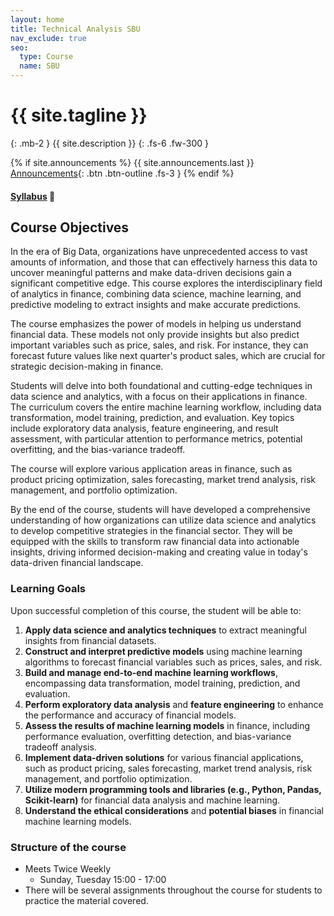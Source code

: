 ```yaml
---
layout: home
title: Technical Analysis SBU
nav_exclude: true
seo:
  type: Course
  name: SBU
---
```


# {{ site.tagline }}
{: .mb-2 }
{{ site.description }}
{: .fs-6 .fw-300 }

{% if site.announcements %}
{{ site.announcements.last }}
[Announcements](announcements.md){: .btn .btn-outline .fs-3 }
{% endif %}

#### [Syllabus](https://ta-sbu.github.io//syllabus/)  🧐

## Course Objectives

In the era of Big Data, organizations have unprecedented access to vast amounts of information, and those that can effectively harness this data to uncover meaningful patterns and make data-driven decisions gain a significant competitive edge. This course explores the interdisciplinary field of analytics in finance, combining data science, machine learning, and predictive modeling to extract insights and make accurate predictions.

The course emphasizes the power of models in helping us understand financial data. These models not only provide insights but also predict important variables such as price, sales, and risk. For instance, they can forecast future values like next quarter's product sales, which are crucial for strategic decision-making in finance.

Students will delve into both foundational and cutting-edge techniques in data science and analytics, with a focus on their applications in finance. The curriculum covers the entire machine learning workflow, including data transformation, model training, prediction, and evaluation. Key topics include exploratory data analysis, feature engineering, and result assessment, with particular attention to performance metrics, potential overfitting, and the bias-variance tradeoff.

The course will explore various application areas in finance, such as product pricing optimization, sales forecasting, market trend analysis, risk management, and portfolio optimization. 

By the end of the course, students will have developed a comprehensive understanding of how organizations can utilize data science and analytics to develop competitive strategies in the financial sector. They will be equipped with the skills to transform raw financial data into actionable insights, driving informed decision-making and creating value in today's data-driven financial landscape.



### Learning Goals

Upon successful completion of this course, the student will be able to:

1.  **Apply data science and analytics techniques** to extract meaningful insights from financial datasets.
2.  **Construct and interpret predictive models** using machine learning algorithms to forecast financial variables such as prices, sales, and risk.
3.  **Build and manage end-to-end machine learning workflows**, encompassing data transformation, model training, prediction, and evaluation.
4.  **Perform exploratory data analysis** and **feature engineering** to enhance the performance and accuracy of financial models.
5.  **Assess the results of machine learning models** in finance, including performance evaluation, overfitting detection, and bias-variance tradeoff analysis.
6.  **Implement data-driven solutions** for various financial applications, such as product pricing, sales forecasting, market trend analysis, risk management, and portfolio optimization.
7.  **Utilize modern programming tools and libraries (e.g., Python, Pandas, Scikit-learn)** for financial data analysis and machine learning.
8.  **Understand the ethical considerations** and **potential biases** in financial machine learning models.

### Structure of the course

 - Meets Twice Weekly
    - Sunday, Tuesday 15:00 - 17:00
 - There will be several assignments throughout the course for students to practice the material covered.





